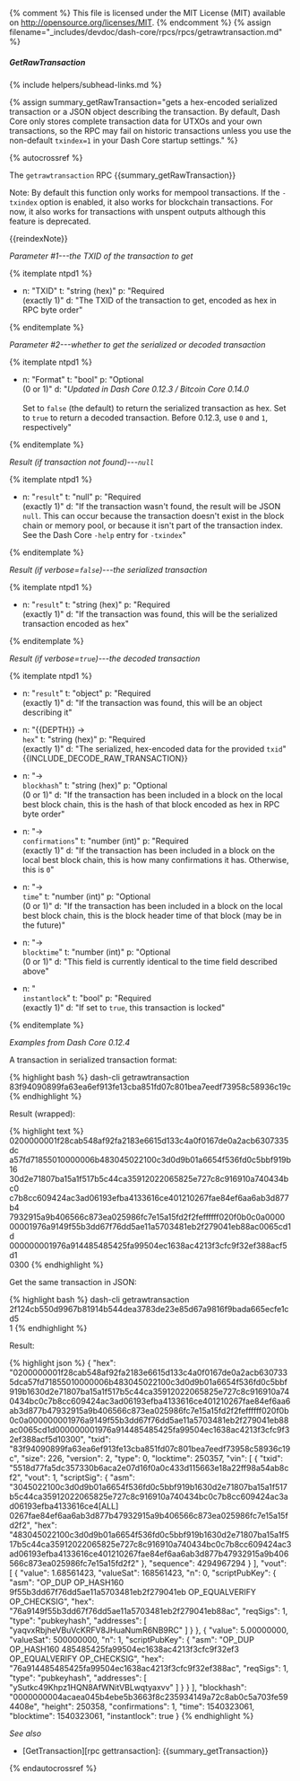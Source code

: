 ﻿{% comment %}
This file is licensed under the MIT License (MIT) available on
http://opensource.org/licenses/MIT.
{% endcomment %}
{% assign filename="_includes/devdoc/dash-core/rpcs/rpcs/getrawtransaction.md" %}

##### GetRawTransaction
{% include helpers/subhead-links.md %}

<!-- __ -->

{% assign summary_getRawTransaction="gets a hex-encoded serialized transaction or a JSON object describing the transaction. By default, Dash Core only stores complete transaction data for UTXOs and your own transactions, so the RPC may fail on historic transactions unless you use the non-default `txindex=1` in your Dash Core startup settings." %}

{% autocrossref %}

The `getrawtransaction` RPC {{summary_getRawTransaction}}

Note: By default this function only works for mempool transactions. If the
`-txindex` option is enabled, it also works for blockchain transactions. For now,
it also works for transactions with unspent outputs although this feature is
deprecated.

{{reindexNote}}

*Parameter #1---the TXID of the transaction to get*

{% itemplate ntpd1 %}
- n: "TXID"
  t: "string (hex)"
  p: "Required<br>(exactly 1)"
  d: "The TXID of the transaction to get, encoded as hex in RPC byte order"

{% enditemplate %}

*Parameter #2---whether to get the serialized or decoded transaction*

{% itemplate ntpd1 %}
- n: "Format"
  t: "bool"
  p: "Optional<br>(0 or 1)"
  d: "*Updated in Dash Core 0.12.3 / Bitcoin Core 0.14.0*<br><br>Set to `false` (the default) to return the serialized transaction as hex.  Set to `true` to return a decoded transaction.  Before 0.12.3, use `0` and `1`, respectively"

{% enditemplate %}

*Result (if transaction not found)---`null`*

{% itemplate ntpd1 %}
- n: "`result`"
  t: "null"
  p: "Required<br>(exactly 1)"
  d: "If the transaction wasn't found, the result will be JSON `null`.  This can occur because the transaction doesn't exist in the block chain or memory pool, or because it isn't part of the transaction index.  See the Dash Core `-help` entry for `-txindex`"

{% enditemplate %}

*Result (if verbose=`false`)---the serialized transaction*

{% itemplate ntpd1 %}
- n: "`result`"
  t: "string (hex)"
  p: "Required<br>(exactly 1)"
  d: "If the transaction was found, this will be the serialized transaction encoded as hex"

{% enditemplate %}

*Result (if verbose=`true`)---the decoded transaction*

{% itemplate ntpd1 %}
- n: "`result`"
  t: "object"
  p: "Required<br>(exactly 1)"
  d: "If the transaction was found, this will be an object describing it"

- n: "{{DEPTH}} →<br>`hex`"
  t: "string (hex)"
  p: "Required<br>(exactly 1)"
  d: "The serialized, hex-encoded data for the provided `txid`"   
{{INCLUDE_DECODE_RAW_TRANSACTION}}
- n: "→<br>`blockhash`"
  t: "string (hex)"
  p: "Optional<br>(0 or 1)"
  d: "If the transaction has been included in a block on the local best block chain, this is the hash of that block encoded as hex in RPC byte order"

- n: "→<br>`confirmations`"
  t: "number (int)"
  p: "Required<br>(exactly 1)"
  d: "If the transaction has been included in a block on the local best block chain, this is how many confirmations it has.  Otherwise, this is `0`"

- n: "→<br>`time`"
  t: "number (int)"
  p: "Optional<br>(0 or 1)"
  d: "If the transaction has been included in a block on the local best block chain, this is the block header time of that block (may be in the future)"

- n: "→<br>`blocktime`"
  t: "number (int)"
  p: "Optional<br>(0 or 1)"
  d: "This field is currently identical to the time field described above"

- n: "<br>`instantlock`"
  t: "bool"
  p: "Required<br>(exactly 1)"
  d: "If set to `true`, this transaction is locked"

{% enditemplate %}

*Examples from Dash Core 0.12.4*

A transaction in serialized transaction format:

{% highlight bash %}
dash-cli getrawtransaction \
  83f94090899fa63ea6ef913fe13cba851fd07c801bea7eedf73958c58936c19c
{% endhighlight %}

Result (wrapped):

{% highlight text %}
0200000001f28cab548af92fa2183e6615d133c4a0f0167de0a2acb6307335dc\
a57fd71855010000006b483045022100c3d0d9b01a6654f536fd0c5bbf919b16\
30d2e71807ba15a1f517b5c44ca35912022065825e727c8c916910a740434bc0\
c7b8cc609424ac3ad06193efba4133616ce401210267fae84ef6aa6ab3d877b4\
7932915a9b406566c873ea025986fc7e15a15fd2f2feffffff020f0b0c0a0000\
00001976a9149f55b3dd67f76dd5ae11a5703481eb2f279041eb88ac0065cd1d\
000000001976a914485485425fa99504ec1638ac4213f3cfc9f32ef388acf5d1\
0300
{% endhighlight %}

Get the same transaction in JSON:

{% highlight bash %}
dash-cli getrawtransaction \
2f124cb550d9967b81914b544dea3783de23e85d67a9816f9bada665ecfe1cd5 \
1
{% endhighlight %}

Result:

{% highlight json %}
{
  "hex": "0200000001f28cab548af92fa2183e6615d133c4a0f0167de0a2acb6307335dca57fd71855010000006b483045022100c3d0d9b01a6654f536fd0c5bbf919b1630d2e71807ba15a1f517b5c44ca35912022065825e727c8c916910a740434bc0c7b8cc609424ac3ad06193efba4133616ce401210267fae84ef6aa6ab3d877b47932915a9b406566c873ea025986fc7e15a15fd2f2feffffff020f0b0c0a000000001976a9149f55b3dd67f76dd5ae11a5703481eb2f279041eb88ac0065cd1d000000001976a914485485425fa99504ec1638ac4213f3cfc9f32ef388acf5d10300",
  "txid": "83f94090899fa63ea6ef913fe13cba851fd07c801bea7eedf73958c58936c19c",
  "size": 226,
  "version": 2,
  "type": 0,
  "locktime": 250357,
  "vin": [
    {
      "txid": "5518d77fa5dc357330b6aca2e07d16f0a0c433d115663e18a22ff98a54ab8cf2",
      "vout": 1,
      "scriptSig": {
        "asm": "3045022100c3d0d9b01a6654f536fd0c5bbf919b1630d2e71807ba15a1f517b5c44ca35912022065825e727c8c916910a740434bc0c7b8cc609424ac3ad06193efba4133616ce4[ALL] 0267fae84ef6aa6ab3d877b47932915a9b406566c873ea025986fc7e15a15fd2f2",
        "hex": "483045022100c3d0d9b01a6654f536fd0c5bbf919b1630d2e71807ba15a1f517b5c44ca35912022065825e727c8c916910a740434bc0c7b8cc609424ac3ad06193efba4133616ce401210267fae84ef6aa6ab3d877b47932915a9b406566c873ea025986fc7e15a15fd2f2"
      },
      "sequence": 4294967294
    }
  ],
  "vout": [
    {
      "value": 1.68561423,
      "valueSat": 168561423,
      "n": 0,
      "scriptPubKey": {
        "asm": "OP_DUP OP_HASH160 9f55b3dd67f76dd5ae11a5703481eb2f279041eb OP_EQUALVERIFY OP_CHECKSIG",
        "hex": "76a9149f55b3dd67f76dd5ae11a5703481eb2f279041eb88ac",
        "reqSigs": 1,
        "type": "pubkeyhash",
        "addresses": [
          "yaqvxRbjheVBuVcKRFV8JHuaNumR6NB9RC"
        ]
      }
    },
    {
      "value": 5.00000000,
      "valueSat": 500000000,
      "n": 1,
      "scriptPubKey": {
        "asm": "OP_DUP OP_HASH160 485485425fa99504ec1638ac4213f3cfc9f32ef3 OP_EQUALVERIFY OP_CHECKSIG",
        "hex": "76a914485485425fa99504ec1638ac4213f3cfc9f32ef388ac",
        "reqSigs": 1,
        "type": "pubkeyhash",
        "addresses": [
          "ySutkc49Khpz1HQN8AfWNitVBLwqtyaxvv"
        ]
      }
    }
  ],
  "blockhash": "0000000004acaea045b4ebe5b3663f8c235934149a72c8ab0c5a703fe594408e",
  "height": 250358,
  "confirmations": 1,
  "time": 1540323061,
  "blocktime": 1540323061,
  "instantlock": true
}
{% endhighlight %}

*See also*

* [GetTransaction][rpc gettransaction]: {{summary_getTransaction}}

{% endautocrossref %}
